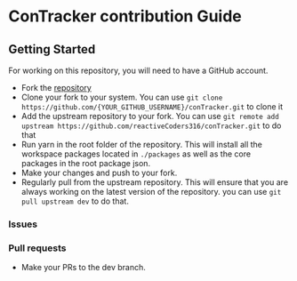 # ConTracker contribution Guide

## Getting Started

For working on this repository, you will need to have a GitHub account.

- Fork the [repository](https://github.com/ReactiveCoders316/conTracker)
- Clone your fork to your system. You can use `git clone https://github.com/{YOUR_GITHUB_USERNAME}/conTracker.git` to clone it
- Add the upstream repository to your fork. You can use `git remote add upstream https://github.com/reactiveCoders316/conTracker.git` to do that
- Run yarn in the root folder of the repository. This will install all the workspace packages located in `./packages` as well as the core packages in the root package json.
- Make your changes and push to your fork.
- Regularly pull from the upstream repository. This will ensure that you are always working on the latest version of the repository. you can use `git pull upstream dev` to do that.

### Issues

### Pull requests

- Make your PRs to the dev branch.
